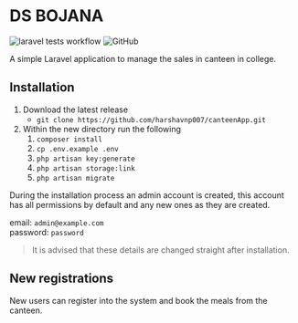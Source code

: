 # DS BOJANA

![laravel tests workflow](https://github.com/JustinByrne/Mealing/actions/workflows/laravel_phpunit.yaml/badge.svg) ![GitHub](https://img.shields.io/github/license/JustinByrne/Mealing)

A simple Laravel application to manage the sales in canteen in college.

## Installation

1. Download the latest release
   - `git clone https://github.com/harshavnp007/canteenApp.git`
2. Within the new directory run the following
   1. `composer install`
   2. `cp .env.example .env`
   3. `php artisan key:generate`
   4. `php artisan storage:link`
   5. `php artisan migrate`

During the installation process an admin account is created, this account has all permissions by default and any new ones as they are created.

email: `admin@example.com`<br>
password: `password`

> It is advised that these details are changed straight after installation.

## New registrations

New users can register into the system and book the meals from the canteen.
